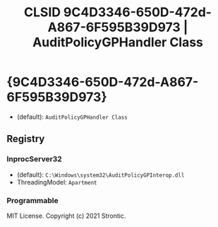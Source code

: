 ﻿---
title: "CLSID 9C4D3346-650D-472d-A867-6F595B39D973 | AuditPolicyGPHandler Class"
excerpt: What is COM-Object CLSID 9C4D3346-650D-472d-A867-6F595B39D973?
---

# {9C4D3346-650D-472d-A867-6F595B39D973}

* (default): `AuditPolicyGPHandler Class`

## Registry


### InprocServer32

* (default): `C:\Windows\system32\AuditPolicyGPInterop.dll`
* ThreadingModel: `Apartment`

### Programmable


MIT License. Copyright (c) 2021 Strontic.


